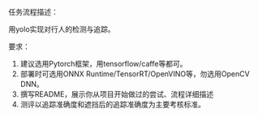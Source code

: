 任务流程描述：

用yolo实现对行人的检测与追踪。


要求：

1. 建议选用Pytorch框架，用tensorflow/caffe等都可。
2. 部署时可选用ONNX Runtime/TensorRT/OpenVINO等，勿选用OpenCV DNN。
3. 撰写README，展示你从项目开始做过的尝试、流程详细描述
4. 测评以追踪准确度和遮挡后的追踪准确度为主要考核标准。
